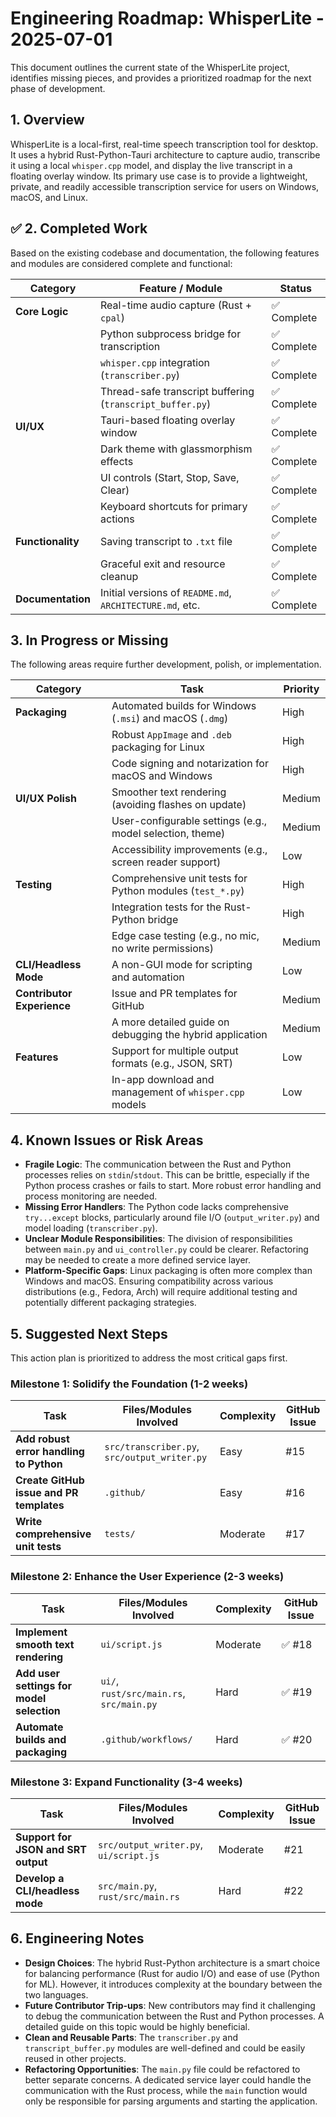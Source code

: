 # Engineering Roadmap: WhisperLite - 2025-07-01

This document outlines the current state of the WhisperLite project, identifies missing pieces, and provides a prioritized roadmap for the next phase of development.

## 1. Overview

WhisperLite is a local-first, real-time speech transcription tool for desktop. It uses a hybrid Rust-Python-Tauri architecture to capture audio, transcribe it using a local `whisper.cpp` model, and display the live transcript in a floating overlay window. Its primary use case is to provide a lightweight, private, and readily accessible transcription service for users on Windows, macOS, and Linux.

## ✅ 2. Completed Work

Based on the existing codebase and documentation, the following features and modules are considered complete and functional:

| Category          | Feature / Module                                      | Status      |
| ----------------- | ----------------------------------------------------- | ----------- |
| **Core Logic**    | Real-time audio capture (Rust + `cpal`)               | ✅ Complete |
|                   | Python subprocess bridge for transcription            | ✅ Complete |
|                   | `whisper.cpp` integration (`transcriber.py`)          | ✅ Complete |
|                   | Thread-safe transcript buffering (`transcript_buffer.py`) | ✅ Complete |
| **UI/UX**         | Tauri-based floating overlay window                   | ✅ Complete |
|                   | Dark theme with glassmorphism effects                 | ✅ Complete |
|                   | UI controls (Start, Stop, Save, Clear)                | ✅ Complete |
|                   | Keyboard shortcuts for primary actions                | ✅ Complete |
| **Functionality** | Saving transcript to `.txt` file                      | ✅ Complete |
|                   | Graceful exit and resource cleanup                    | ✅ Complete |
| **Documentation** | Initial versions of `README.md`, `ARCHITECTURE.md`, etc. | ✅ Complete |

## 3. In Progress or Missing

The following areas require further development, polish, or implementation.

| Category                  | Task                                                                 | Priority |
| ------------------------- | -------------------------------------------------------------------- | -------- |
| **Packaging**             | Automated builds for Windows (`.msi`) and macOS (`.dmg`)             | High     |
|                           | Robust `AppImage` and `.deb` packaging for Linux                     | High     |
|                           | Code signing and notarization for macOS and Windows                  | High     |
| **UI/UX Polish**          | Smoother text rendering (avoiding flashes on update)                 | Medium   |
|                           | User-configurable settings (e.g., model selection, theme)            | Medium   |
|                           | Accessibility improvements (e.g., screen reader support)             | Low      |
| **Testing**               | Comprehensive unit tests for Python modules (`test_*.py`)            | High     |
|                           | Integration tests for the Rust-Python bridge                         | High     |
|                           | Edge case testing (e.g., no mic, no write permissions)               | Medium   |
| **CLI/Headless Mode**     | A non-GUI mode for scripting and automation                          | Low      |
| **Contributor Experience**| Issue and PR templates for GitHub                                    | Medium   |
|                           | A more detailed guide on debugging the hybrid application            | Medium   |
| **Features**              | Support for multiple output formats (e.g., JSON, SRT)                | Low      |
|                           | In-app download and management of `whisper.cpp` models               | Low      |

## 4. Known Issues or Risk Areas

-   **Fragile Logic**: The communication between the Rust and Python processes relies on `stdin`/`stdout`. This can be brittle, especially if the Python process crashes or fails to start. More robust error handling and process monitoring are needed.
-   **Missing Error Handlers**: The Python code lacks comprehensive `try...except` blocks, particularly around file I/O (`output_writer.py`) and model loading (`transcriber.py`).
-   **Unclear Module Responsibilities**: The division of responsibilities between `main.py` and `ui_controller.py` could be clearer. Refactoring may be needed to create a more defined service layer.
-   **Platform-Specific Gaps**: Linux packaging is often more complex than Windows and macOS. Ensuring compatibility across various distributions (e.g., Fedora, Arch) will require additional testing and potentially different packaging strategies.

## 5. Suggested Next Steps

This action plan is prioritized to address the most critical gaps first.

### Milestone 1: Solidify the Foundation (1-2 weeks)

| Task                                      | Files/Modules Involved                               | Complexity | GitHub Issue |
| ----------------------------------------- | ---------------------------------------------------- | ---------- | ------------ |
| **Add robust error handling to Python**   | `src/transcriber.py`, `src/output_writer.py`         | Easy       | #15          |
| **Create GitHub issue and PR templates**  | `.github/`                                           | Easy       | #16          |
| **Write comprehensive unit tests**        | `tests/`                                             | Moderate   | #17          |

### Milestone 2: Enhance the User Experience (2-3 weeks)

| Task                                      | Files/Modules Involved                               | Complexity | GitHub Issue |
| ----------------------------------------- | ---------------------------------------------------- | ---------- | ------------ |
| **Implement smooth text rendering**       | `ui/script.js`                                       | Moderate   | ✅ #18       |
| **Add user settings for model selection** | `ui/`, `rust/src/main.rs`, `src/main.py`             | Hard       | ✅ #19       |
| **Automate builds and packaging**         | `.github/workflows/`                                 | Hard       | ✅ #20       |

### Milestone 3: Expand Functionality (3-4 weeks)

| Task                                      | Files/Modules Involved                               | Complexity | GitHub Issue |
| ----------------------------------------- | ---------------------------------------------------- | ---------- | ------------ |
| **Support for JSON and SRT output**       | `src/output_writer.py`, `ui/script.js`               | Moderate   | #21          |
| **Develop a CLI/headless mode**           | `src/main.py`, `rust/src/main.rs`                    | Hard       | #22          |

## 6. Engineering Notes

-   **Design Choices**: The hybrid Rust-Python architecture is a smart choice for balancing performance (Rust for audio I/O) and ease of use (Python for ML). However, it introduces complexity at the boundary between the two languages.
-   **Future Contributor Trip-ups**: New contributors may find it challenging to debug the communication between the Rust and Python processes. A detailed guide on this topic would be highly beneficial.
-   **Clean and Reusable Parts**: The `transcriber.py` and `transcript_buffer.py` modules are well-defined and could be easily reused in other projects.
-   **Refactoring Opportunities**: The `main.py` file could be refactored to better separate concerns. A dedicated service layer could handle the communication with the Rust process, while the `main` function would only be responsible for parsing arguments and starting the application.
